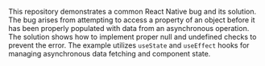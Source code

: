 This repository demonstrates a common React Native bug and its solution.  The bug arises from attempting to access a property of an object before it has been properly populated with data from an asynchronous operation.  The solution shows how to implement proper null and undefined checks to prevent the error.  The example utilizes `useState` and `useEffect` hooks for managing asynchronous data fetching and component state.